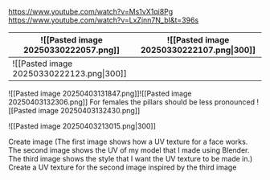 https://www.youtube.com/watch?v=Ms1vX1qi8Pg
https://www.youtube.com/watch?v=LxZjnn7N_bI&t=396s 

| ![[Pasted image 20250330222057.png]]      | ![[Pasted image 20250330222107.png\|300]] |
| ----------------------------------------- | ----------------------------------------- |
| ![[Pasted image 20250330222123.png\|300]] |                                           |

![[Pasted image 20250403131847.png]]![[Pasted image 20250403132306.png]]
For females  the pillars should be less pronounced
![[Pasted image 20250403132430.png]]

![[Pasted image 20250403213015.png|300]]



Create image (The first image shows how a UV texture for a face works. The second image shows the UV of my model that I made using Blender. The third image shows the style that I want the UV texture to be made in.) Create a UV texture for the second image inspired by the third image